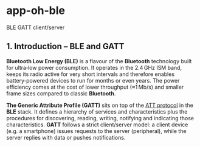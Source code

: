 # app-oh-ble
BLE GATT client/server

## 1. Introduction – BLE and GATT

**Bluetooth Low Energy (BLE)** is a flavour of the **Bluetooth** technology built for ultra‑low power consumption. It operates in the 2.4 GHz ISM band, keeps its radio active for very short intervals and therefore enables battery‑powered devices to run for months or even years. The power efficiency comes at the cost of lower throughput (≈1 Mb/s) and smaller frame sizes compared to classic **Bluetooth**.

**The Generic Attribute Profile (GATT)** sits on top of the [ATT protocol](https://www.bluetooth.com/wp-content/uploads/Files/Specification/HTML/Core-54/out/en/host/attribute-protocol--att-.html) in the **BLE** stack. It defines a hierarchy of services and characteristics plus the procedures for discovering, reading, writing, notifying and indicating those characteristics. **GATT** follows a strict client/server model: a client device (e.g. a smartphone) issues requests to the server (peripheral), while the server replies with data or pushes notifications.
